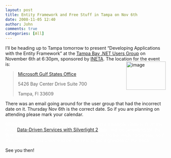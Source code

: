 ```yaml
---
layout: post
title: Entity Framework and Free Stuff in Tampa on Nov 6th
date: 2008-11-05 12:40
author: John
comments: true
categories: [All]
---
```

<p>I’ll be heading up to Tampa tomorrow to present “Developing Applications with the Entity Framework” at the <a href="http://www.fladotnet.com/">Tampa Bay .NET Users Group</a> on November 6th at 6:30pm, sponsored by <a href="http://ineta.org/">INETA</a>. The location for the event is:<a href="http://www.ineta.org"><img title="image" height="89" alt="image" src="/wp-content/uploads/files/media/image/WindowsLiveWriter/DevelopingwiththeEntityFram.NETUserGroup_E1CD/image_3.png" width="124" align="right" border="0" /></a></p>  <blockquote>   <p><a href="http://maps.google.com/maps?hl=en&amp;client=firefox-a&amp;q=5426+Bay+Center+Drive+Suite+700+++Tampa,+Fl+33609&amp;ie=UTF8&amp;z=16&amp;iwloc=addr">Microsoft Gulf States Office</a></p>    <p>5426 Bay Center Drive Suite 700 </p>    <p>Tampa, Fl 33609 </p> </blockquote>  <p>There was an email going around for the user group that had the incorrect date on it. Thursday Nov 6th is the correct date. So if you are planning on attending please mark your calendar.</p>  <p><font color="#ffffff"><strong>UPDATE</strong>: There is a good chance that I will have a sample chapter from my book <a href="/data-driven-services-with-silverlight-2/data-and-services-with-silverlight-2-table-of-contents/">Data-Driven Services with Silverlight 2</a> that I will be providing for the first time at this presentation, too. It is supposed to be ready tomorrow, so if it is, this is a good chance to be the first to get a glimpse of the book. </font></p>  <p>See you then!</p>

